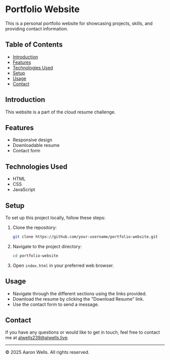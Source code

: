 # Portfolio Website

This is a personal portfolio website for showcasing projects, skills, and providing contact information.

## Table of Contents

- [Introduction](#introduction)
- [Features](#features)
- [Technologies Used](#technologies-used)
- [Setup](#setup)
- [Usage](#usage)
- [Contact](#contact)

## Introduction

This website is a part of the cloud resume challenge.

## Features

- Responsive design
- Downloadable resume
- Contact form

## Technologies Used

- HTML
- CSS
- JavaScript

## Setup

To set up this project locally, follow these steps:

1. Clone the repository:
   ```bash
   git clone https://github.com/your-username/portfolio-website.git
   ```
2. Navigate to the project directory:
   ```bash
   cd portfolio-website
   ```
3. Open `index.html` in your preferred web browser.

## Usage

- Navigate through the different sections using the links provided.
- Download the resume by clicking the "Download Resume" link.
- Use the contact form to send a message.

## Contact

If you have any questions or would like to get in touch, feel free to contact me at [alwells239@alwells.live](mailto:alwells239@alwells.live).

---

&copy; 2025 Aaron Wells. All rights reserved.
